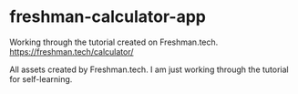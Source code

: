 # freshman-calculator-app

Working through the tutorial created on Freshman.tech. 
https://freshman.tech/calculator/

All assets created by Freshman.tech. I am just working through the tutorial for self-learning.
